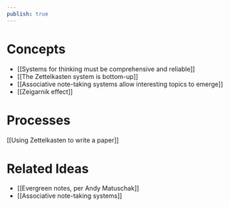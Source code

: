 ```yaml
---
publish: true
---
```


# Concepts
- [[Systems for thinking must be comprehensive and reliable]]
- [[The Zettelkasten system is bottom-up]]
- [[Associative note-taking systems allow interesting topics to emerge]]
- [[Zeigarnik effect]]

# Processes
[[Using Zettelkasten to write a paper]]

# Related Ideas
- [[Evergreen notes, per Andy Matuschak]]
- [[Associative note-taking systems]]